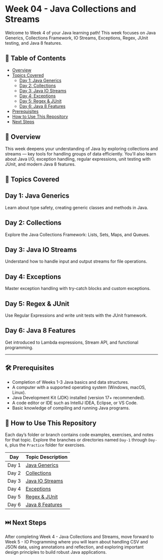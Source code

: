 # Week 04 - Java Collections and Streams

Welcome to Week 4 of your Java learning path! This week focuses on Java Generics, Collections Framework, IO Streams, Exceptions, Regex, JUnit testing, and Java 8 features.

## 📑 Table of Contents
- [Overview](#overview)
- [Topics Covered](#topics-covered)
  - [Day 1: Java Generics](#day-1-java-generics)
  - [Day 2: Collections](#day-2-collections)
  - [Day 3: Java IO Streams](#day-3-java-io-streams)
  - [Day 4: Exceptions](#day-4-exceptions)
  - [Day 5: Regex & JUnit](#day-5-regex--junit)
  - [Day 6: Java 8 Features](#day-6-java-8-features)
- [Prerequisites](#prerequisites)
- [How to Use This Repository](#how-to-use-this-repository)
- [Next Steps](#next-steps)

## 🧠 Overview

This week deepens your understanding of Java by exploring collections and streams — key tools for handling groups of data efficiently. You'll also learn about Java I/O, exception handling, regular expressions, unit testing with JUnit, and modern Java 8 features.

## 📘 Topics Covered

## Day 1: Java Generics

Learn about type safety, creating generic classes and methods in Java.

## Day 2: Collections

Explore the Java Collections Framework: Lists, Sets, Maps, and Queues.

## Day 3: Java IO Streams

Understand how to handle input and output streams for file operations.

## Day 4: Exceptions

Master exception handling with try-catch blocks and custom exceptions.

## Day 5: Regex & JUnit

Use Regular Expressions and write unit tests with the JUnit framework.

## Day 6: Java 8 Features

Get introduced to Lambda expressions, Stream API, and functional programming.

---

## 🛠️ Prerequisites

- Completion of Weeks 1-3 Java basics and data structures.
- A computer with a supported operating system (Windows, macOS, Linux).
- Java Development Kit (JDK) installed (version 17+ recommended).
- A code editor or IDE such as IntelliJ IDEA, Eclipse, or VS Code.
- Basic knowledge of compiling and running Java programs.

## 📂 How to Use This Repository

Each day’s folder or branch contains code examples, exercises, and notes for that topic. Explore the branches or directories named `Day-1` through `Day-6`, plus the `Practice` folder for exercises.

| Day     | Topic Description                                  |
|---------|--------------------------------------------------|
| Day 1   | [Java Generics](https://github.com/Sandhiya-1718/Week04-Java-Collections-Streams/tree/Day-1) |
| Day 2   | [Collections](https://github.com/Sandhiya-1718/Week04-Java-Collections-Streams/tree/Day-2)   |
| Day 3   | [Java IO Streams](https://github.com/Sandhiya-1718/Week04-Java-Collections-Streams/tree/Day-3)|
| Day 4   | [Exceptions](https://github.com/Sandhiya-1718/Week04-Java-Collections-Streams/tree/Day-4)    |
| Day 5   | [Regex & JUnit](https://github.com/Sandhiya-1718/Week04-Java-Collections-Streams/tree/Day-5) |
| Day 6   | [Java 8 Features](https://github.com/Sandhiya-1718/Week04-Java-Collections-Streams/tree/Day-6)|

## ⏭️ Next Steps
After completing Week 4 - Java Collections and Streams, move forward to Week 5 - IO Programming where you will learn about handling CSV and JSON data, using annotations and reflection, and exploring important design principles to build robust Java applications.



